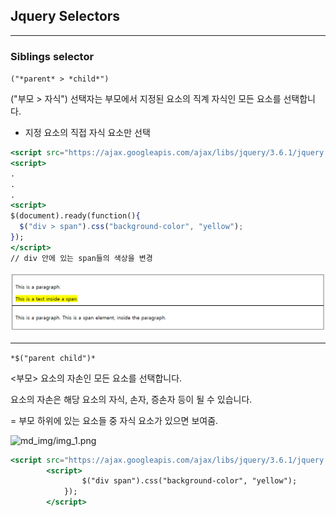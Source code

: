 ## Jquery Selectors

---

### Siblings selector

`("*parent* > *child*")`

("부모 > 자식") 선택자는 부모에서 지정된 요소의 직계 자식인 모든 요소를 선택합니다.

- 지정 요소의 직접 자식 요소만 선택

```jsx
<script src="https://ajax.googleapis.com/ajax/libs/jquery/3.6.1/jquery.min.js"></script>
<script>
.
.
.
<script>
$(document).ready(function(){
  $("div > span").css("background-color", "yellow");
});
</script>
// div 안에 있는 span들의 색상을 변경

```

![img.png](https://github.com/ssook1222/Study-for-survival/blob/master/1128/readme_img/img.png)

---

`*$("parent child")*`

<부모> 요소의 자손인 모든 요소를 선택합니다.

요소의 자손은 해당 요소의 자식, 손자, 증손자 등이 될 수 있습니다.

= 부모 하위에 있는 요소들 중 자식 요소가 있으면 보여줌.

![md_img/img_1.png](https://github.com/ssook1222/Study-for-survival/blob/master/1128/readme_img/md_img/img_1.png)

```jsx
<script src="https://ajax.googleapis.com/ajax/libs/jquery/3.6.1/jquery.min.js"></script>
		<script> 
				$("div span").css("background-color", "yellow");
			});
		</script>
```

